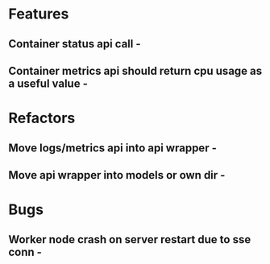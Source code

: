# Features
## Container status api call - 
## Container metrics api should return cpu usage as a useful value -

# Refactors
## Move logs/metrics api into api wrapper - 
## Move api wrapper into models or own dir -

# Bugs
## Worker node crash on server restart due to sse conn - 
